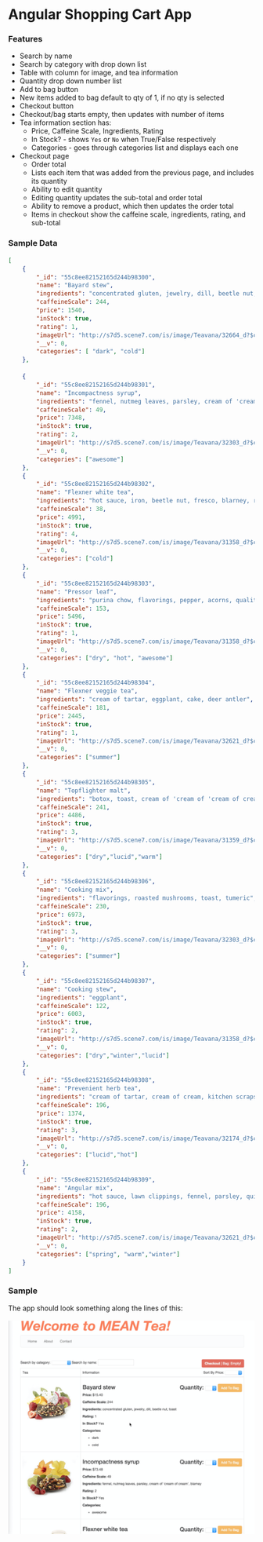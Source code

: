 # Angular Shopping Cart App

### Features

- Search by name
- Search by category with drop down list
- Table with column for image, and tea information
- Quantity drop down number list
- Add to bag button
- New items added to bag default to qty of 1, if no qty is selected
- Checkout button
- Checkout/bag starts empty, then updates with number of items
- Tea information section has:
    - Price, Caffeine Scale, Ingredients, Rating
    - In Stock? - shows `Yes` or `No` when True/False respectively
    - Categories - goes through categories list and displays each one
- Checkout page
   - Order total
   - Lists each item that was added from the previous page, and includes its quantity
   - Ability to edit quantity
   - Editing quantity updates the sub-total and order total
   - Ability to remove a product, which then updates the order total
   - Items in checkout show the caffeine scale, ingredients, rating, and sub-total

### Sample Data

```json
[
    {
        "_id": "55c8ee82152165d244b98300",
        "name": "Bayard stew",
        "ingredients": "concentrated gluten, jewelry, dill, beetle nut, toast",
        "caffeineScale": 244,
        "price": 1540,
        "inStock": true,
        "rating": 1,
        "imageUrl": "http://s7d5.scene7.com/is/image/Teavana/32664_d?$cimg$",
        "__v": 0,
        "categories": [ "dark", "cold"]
    },

    {
        "_id": "55c8ee82152165d244b98301",
        "name": "Incompactness syrup",
        "ingredients": "fennel, nutmeg leaves, parsley, cream of 'cream of cream', blarney",
        "caffeineScale": 49,
        "price": 7348,
        "inStock": true,
        "rating": 2,
        "imageUrl": "http://s7d5.scene7.com/is/image/Teavana/32303_d?$cimg$",
        "__v": 0,
        "categories": ["awesome"]
    },
    {
        "_id": "55c8ee82152165d244b98302",
        "name": "Flexner white tea",
        "ingredients": "hot sauce, iron, beetle nut, fresco, blarney, raw mashed potato",
        "caffeineScale": 38,
        "price": 4991,
        "inStock": true,
        "rating": 4,
        "imageUrl": "http://s7d5.scene7.com/is/image/Teavana/31358_d?$cimg$",
        "__v": 0,
        "categories": ["cold"]
    },
    {
        "_id": "55c8ee82152165d244b98303",
        "name": "Pressor leaf",
        "ingredients": "purina chow, flavorings, pepper, acorns, quality tallow, old sock, bay leaf",
        "caffeineScale": 153,
        "price": 5496,
        "inStock": true,
        "rating": 1,
        "imageUrl": "http://s7d5.scene7.com/is/image/Teavana/31358_d?$cimg$",
        "__v": 0,
        "categories": ["dry", "hot", "awesome"]
    },
    {
        "_id": "55c8ee82152165d244b98304",
        "name": "Flexner veggie tea",
        "ingredients": "cream of tartar, eggplant, cake, deer antler",
        "caffeineScale": 181,
        "price": 2445,
        "inStock": true,
        "rating": 1,
        "imageUrl": "http://s7d5.scene7.com/is/image/Teavana/32621_d?$cimg$",
        "__v": 0,
        "categories": ["summer"]
    },
    {
        "_id": "55c8ee82152165d244b98305",
        "name": "Topflighter malt",
        "ingredients": "botox, toast, cream of 'cream of 'cream of cream'', kitchen scraps, beef, aligator tongue, lawn clippings",
        "caffeineScale": 241,
        "price": 4486,
        "inStock": true,
        "rating": 3,
        "imageUrl": "http://s7d5.scene7.com/is/image/Teavana/31359_d?$cimg$",
        "__v": 0,
        "categories": ["dry","lucid","warm"]
    },
    {
        "_id": "55c8ee82152165d244b98306",
        "name": "Cooking mix",
        "ingredients": "flavorings, roasted mushrooms, toast, tumeric",
        "caffeineScale": 230,
        "price": 6973,
        "inStock": true,
        "rating": 3,
        "imageUrl": "http://s7d5.scene7.com/is/image/Teavana/32303_d?$cimg$",
        "__v": 0,
        "categories": ["summer"]
    },
    {
        "_id": "55c8ee82152165d244b98307",
        "name": "Cooking stew",
        "ingredients": "eggplant",
        "caffeineScale": 122,
        "price": 6003,
        "inStock": true,
        "rating": 2,
        "imageUrl": "http://s7d5.scene7.com/is/image/Teavana/31358_d?$cimg$",
        "__v": 0,
        "categories": ["dry","winter","lucid"]
    },
    {
        "_id": "55c8ee82152165d244b98308",
        "name": "Prevenient herb tea",
        "ingredients": "cream of tartar, cream of cream, kitchen scraps, flavorings",
        "caffeineScale": 196,
        "price": 1374,
        "inStock": true,
        "rating": 3,
        "imageUrl": "http://s7d5.scene7.com/is/image/Teavana/32174_d?$cimg$",
        "__v": 0,
        "categories": ["lucid","hot"]
    },
    {
        "_id": "55c8ee82152165d244b98309",
        "name": "Angular mix",
        "ingredients": "hot sauce, lawn clippings, fennel, parsley, quinine",
        "caffeineScale": 196,
        "price": 4158,
        "inStock": true,
        "rating": 2,
        "imageUrl": "http://s7d5.scene7.com/is/image/Teavana/32621_d?$cimg$",
        "__v": 0,
        "categories": ["spring", "warm","winter"]
    }
]
```

### Sample

The app should look something along the lines of this:
<br><br>
![](./sample.png)